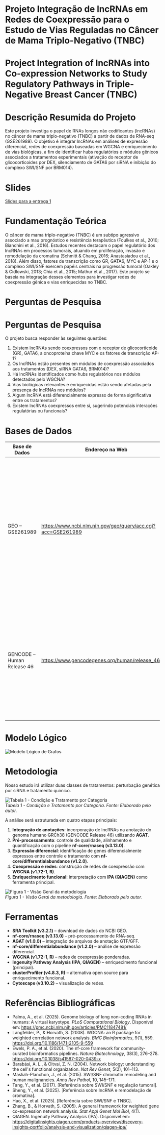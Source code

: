 # Projeto Integração de lncRNAs em Redes de Coexpressão para o Estudo de Vias Reguladas no Câncer de Mama Triplo-Negativo (TNBC)

# Project Integration of lncRNAs into Co-expression Networks to Study Regulatory Pathways in Triple-Negative Breast Cancer (TNBC)

# Descrição Resumida do Projeto

Este projeto investiga o papel de RNAs longos não codificantes (lncRNAs) no câncer de mama triplo-negativo (TNBC) a partir de dados de RNA-seq (GSE261989). O objetivo é integrar lncRNAs em análises de expressão diferencial, redes de coexpressão baseadas em WGCNA e enriquecimento de vias biológicas, a fim de identificar hubs regulatórios e módulos gênicos associados a tratamentos experimentais (ativação do receptor de glicocorticoides por DEX, silenciamento de GATA6 por siRNA e inibição do complexo SWI/SNF por BRM014).

# Slides

[Slides para a entrega 1](https://docs.google.com/presentation/d/15xRlneqj4Ro5KSnxNd5oV60-LYQMj8sW_82oXzW7-0c/edit?usp=sharing)


# Fundamentação Teórica

O câncer de mama triplo-negativo (TNBC) é um subtipo agressivo associado a mau prognóstico e resistência terapêutica (Foulkes et al., 2010; Bianchini et al., 2016). Estudos recentes destacam o papel regulatório dos lncRNAs em processos tumorais, atuando em proliferação, invasão e remodelação da cromatina (Schmitt & Chang, 2016; Anastasiadou et al., 2018). Além disso, fatores de transcrição como GR, GATA6, MYC e AP-1 e o complexo SWI/SNF exercem papéis centrais na progressão tumoral (Oakley & Cidlowski, 2013; Chia et al., 2015; Mathur et al., 2017). Este projeto se baseia na integração desses elementos para investigar redes de coexpressão gênica e vias enriquecidas no TNBC.

# Perguntas de Pesquisa

# Perguntas de Pesquisa

O projeto busca responder às seguintes questões:

1. Existem lncRNAs sendo coexpressos com o receptor de glicocorticoide (GR), GATA6, a oncoproteína chave MYC e os fatores de transcrição AP-1?  
2. Os lncRNAs estão presentes em módulos de coexpressão associados aos tratamentos (DEX, siRNA GATA6, BRM014)?  
3. Há lncRNAs identificados como hubs regulatórios nos módulos detectados pelo WGCNA?  
4. Vias biológicas relevantes e enriquecidas estão sendo afetadas pela presença de lncRNAs nos módulos?  
5. Algum lncRNA está diferencialmente expresso de forma significativa entre os tratamentos?  
6. Existem lncRNAs coexpressos entre si, sugerindo potenciais interações regulatórias ou funcionais?  

# Bases de Dados

Base de Dados | Endereço na Web | Resumo descritivo
----- | ----- | -----
GEO – GSE261989 | https://www.ncbi.nlm.nih.gov/geo/query/acc.cgi?acc=GSE261989 | Dataset de RNA-seq da linhagem BT549 de câncer de mama triplo-negativo (TNBC), submetida a três condições experimentais: ativação do GR por dexametasona (DEX), silenciamento de GATA6 por siRNA e inibição do complexo SWI/SNF por BRM014.
GENCODE – Human Release 46 | https://www.gencodegenes.org/human/release_46.html | Base de anotação genômica humana (GRCh38, versão 46), incluindo genes codificantes e não codificantes (lncRNAs), usada para integrar a expressão diferencial com elementos regulatórios.

# Modelo Lógico
![Modelo Lógico de Grafos](images/modelo-logico-grafos.png)

# Metodologia
Nosso estudo irá utilizar duas classes de tratamentos: perturbação genética por siRNA e tratamento químico.  

![Tabela 1 - Condição e Tratamento por Categoria](images/tabela1.png)  
*Tabela 1 - Condição e Tratamento por Categoria. Fonte: Elaborado pelo autor.*  

A análise será estruturada em quatro etapas principais:  

1. **Integração de anotações**: incorporação de lncRNAs na anotação do genoma humano GRCh38 (GENCODE Release 46) utilizando **AGAT**.  
2. **Pré-processamento**: controle de qualidade, alinhamento e quantificação com o pipeline **nf-core/rnaseq (v3.13.0)**.  
3. **Expressão diferencial**: identificação de genes diferencialmente expressos entre controle e tratamento com **nf-core/differentialabundance (v1.2.0)**.  
4. **Coexpressão e redes**: construção de redes de coexpressão com **WGCNA (v1.72-1, R)**.  
5. **Enriquecimento funcional**: interpretação com **IPA (QIAGEN)** como ferramenta principal.  

![Figura 1 - Visão Geral da metodologia](images/figura1.png)  
*Figura 1 - Visão Geral da metodologia. Fonte: Elaborado pelo autor.*  

# Ferramentas

- **SRA Toolkit (v3.2.1)** – download de dados do NCBI GEO.  
- **nf-core/rnaseq (v3.13.0)** – pré-processamento de RNA-seq.  
- **AGAT (v1.0.0)** – integração de arquivos de anotação GTF/GFF.  
- **nf-core/differentialabundance (v1.2.0)** – análise de expressão diferencial.  
- **WGCNA (v1.72-1, R)** – redes de coexpressão ponderadas.  
- **Ingenuity Pathway Analysis (IPA, QIAGEN)** – enriquecimento funcional (principal).  
- **clusterProfiler (v4.8.3, R)** – alternativa open source para enriquecimento funcional.  
- **Cytoscape (v3.10.2)** – visualização de redes.  

# Referências Bibliográficas

- Palma, A., et al. (2025). Genome biology of long non-coding RNAs in humans: A virtual karyotype. *PLoS Computational Biology*. Disponível em: https://pmc.ncbi.nlm.nih.gov/articles/PMC11847481/  
- Langfelder, P., & Horvath, S. (2008). WGCNA: an R package for weighted correlation network analysis. *BMC Bioinformatics*, 9(1), 559. https://doi.org/10.1186/1471-2105-9-559  
- Ewels, P. A., et al. (2020). The nf-core framework for community-curated bioinformatics pipelines. *Nature Biotechnology*, 38(3), 276–278. https://doi.org/10.1038/s41587-020-0439-x  
- Barabási, A. L., & Oltvai, Z. N. (2004). Network biology: understanding the cell's functional organization. *Nat Rev Genet*, 5(2), 101–113.  
- Masliah-Planchon, J., et al. (2015). SWI/SNF chromatin remodeling and human malignancies. *Annu Rev Pathol*, 10, 145–171.  
- Tang, Y., et al. (2017). [Referência sobre SWI/SNF e regulação tumoral].  
- Sheng, Y., et al. (2025). [Referência sobre lncRNA e remodelação de cromatina].  
- Hao, X., et al. (2025). [Referência sobre SWI/SNF e TNBC].  
- Zhang, B., & Horvath, S. (2005). A general framework for weighted gene co-expression network analysis. *Stat Appl Genet Mol Biol*, 4(1).  
- QIAGEN. Ingenuity Pathway Analysis (IPA). Disponível em: https://digitalinsights.qiagen.com/products-overview/discovery-insights-portfolio/analysis-and-visualization/qiagen-ipa/  
